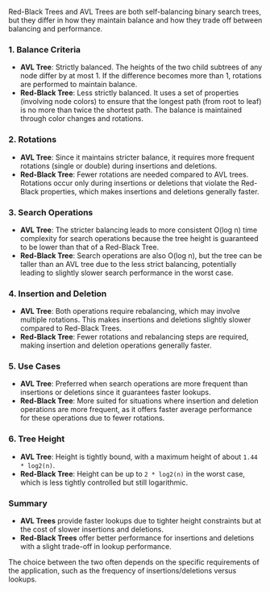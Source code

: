 Red-Black Trees and AVL Trees are both self-balancing binary search trees, but they differ in how they maintain balance and how they trade off between balancing and performance.

### 1. **Balance Criteria**
- **AVL Tree**: Strictly balanced. The heights of the two child subtrees of any node differ by at most 1. If the difference becomes more than 1, rotations are performed to maintain balance.
- **Red-Black Tree**: Less strictly balanced. It uses a set of properties (involving node colors) to ensure that the longest path (from root to leaf) is no more than twice the shortest path. The balance is maintained through color changes and rotations.

### 2. **Rotations**
- **AVL Tree**: Since it maintains stricter balance, it requires more frequent rotations (single or double) during insertions and deletions.
- **Red-Black Tree**: Fewer rotations are needed compared to AVL trees. Rotations occur only during insertions or deletions that violate the Red-Black properties, which makes insertions and deletions generally faster.

### 3. **Search Operations**
- **AVL Tree**: The stricter balancing leads to more consistent O(log n) time complexity for search operations because the tree height is guaranteed to be lower than that of a Red-Black Tree.
- **Red-Black Tree**: Search operations are also O(log n), but the tree can be taller than an AVL tree due to the less strict balancing, potentially leading to slightly slower search performance in the worst case.

### 4. **Insertion and Deletion**
- **AVL Tree**: Both operations require rebalancing, which may involve multiple rotations. This makes insertions and deletions slightly slower compared to Red-Black Trees.
- **Red-Black Tree**: Fewer rotations and rebalancing steps are required, making insertion and deletion operations generally faster.

### 5. **Use Cases**
- **AVL Tree**: Preferred when search operations are more frequent than insertions or deletions since it guarantees faster lookups.
- **Red-Black Tree**: More suited for situations where insertion and deletion operations are more frequent, as it offers faster average performance for these operations due to fewer rotations.

### 6. **Tree Height**
- **AVL Tree**: Height is tightly bound, with a maximum height of about `1.44 * log2(n)`.
- **Red-Black Tree**: Height can be up to `2 * log2(n)` in the worst case, which is less tightly controlled but still logarithmic.

### Summary
- **AVL Trees** provide faster lookups due to tighter height constraints but at the cost of slower insertions and deletions.
- **Red-Black Trees** offer better performance for insertions and deletions with a slight trade-off in lookup performance.

The choice between the two often depends on the specific requirements of the application, such as the frequency of insertions/deletions versus lookups.